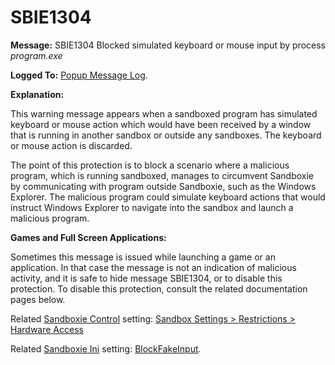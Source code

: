 # SBIE1304

**Message:** SBIE1304 Blocked simulated keyboard or mouse input by process _program.exe_

**Logged To:** [Popup Message Log](PopupMessageLog.md).

**Explanation:**

This warning message appears when a sandboxed program has simulated keyboard or mouse action which would have been received by a window that is running in another sandbox or outside any sandboxes. The keyboard or mouse action is discarded.

The point of this protection is to block a scenario where a malicious program, which is running sandboxed, manages to circumvent Sandboxie by communicating with program outside Sandboxie, such as the Windows Explorer. The malicious program could simulate keyboard actions that would instruct Windows Explorer to navigate into the sandbox and launch a malicious program.

**Games and Full Screen Applications:**

Sometimes this message is issued while launching a game or an application. In that case the message is not an indication of malicious activity, and it is safe to hide message SBIE1304, or to disable this protection. To disable this protection, consult the related documentation pages below.

Related [Sandboxie Control](SandboxieControl.md) setting: [Sandbox Settings > Restrictions > Hardware Access](RestrictionsSettings.md#hardware-access-has-been-removed-from-sandboxie-v4-and-up)

Related [Sandboxie Ini](SandboxieIni.md) setting: [BlockFakeInput](BlockFakeInput.md).
